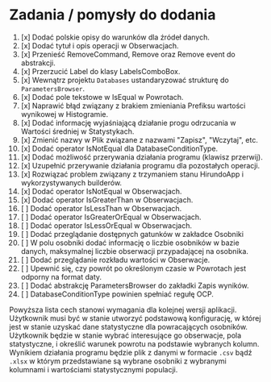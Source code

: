# Zadania / pomysły do dodania

1.  [x] Dodać polskie opisy do warunków dla źródeł danych.
2.  [x] Dodać tytuł i opis operacji w Obserwacjach.
3.  [x] Przenieść RemoveCommand, Remove oraz Remove event do abstrakcji.
4.  [x] Przerzucić Label do klasy LabelsComboBox.
5.  [x] Wewnątrz projektu `Databases` ustandaryzować strukturę do `ParametersBrowser`.
6.  [x] Dodać pole tekstowe w IsEqual w Powrotach.
7.  [x] Naprawić błąd związany z brakiem zmieniania Prefiksu wartości wynikowej w Histogramie.
8.  [x] Dodać informację wyjaśniającą działanie progu odrzucania w Wartości średniej w Statystykach. 
9.  [x] Zmienić nazwy w Plik związane z nazwami "Zapisz", "Wczytaj", etc.
10. [x] Dodać operator IsNotEqual dla DatabaseConditionType.
11. [x] Dodać możliwość przerywania działania programu (klawisz przerwij).
12. [x] Uzupełnić przerywanie działania programu dla pozostałych operacji.
13. [x] Rozwiązać problem związany z trzymaniem stanu HirundoApp i wykorzystywanych builderów.
14. [x] Dodać operator IsNotEqual w Obserwacjach.
15. [x] Dodać operator IsGreaterThan w Obserwacjach.
16. [ ] Dodać operator IsLessThan w Obserwacjach.
17. [ ] Dodać operator IsGreaterOrEqual w Obserwacjach.
18. [ ] Dodać operator IsLessOrEqual w Obserwacjach.
19. [ ] Dodać przeglądanie dostępnych gatunków w zakładce Osobniki
20. [ ] W polu osobniki dodać informację o liczbie osobników w bazie danych, maksymalnej liczbie obserwacji przypadającej na osobnika.
21. [ ] Dodać przeglądanie rozkładu wartości w Obserwacje.
22. [ ] Upewnić się, czy powrót po określonym czasie w Powrotach jest odporny na format daty.
23. [ ] Dodać abstrakcję ParametersBrowser do zakładki Zapis wyników.
24. [ ] DatabaseConditionType powinien spełniać regułę OCP.

Powyższa lista cech stanowi wymagania dla kolejnej wersji aplikacji. Użytkownik musi być w stanie utworzyć podstawową konfigurację, w której jest w stanie uzyskać dane statystyczne dla powracających osobników. Użytkownik będzie w stanie wybrać interesujące go obserwacje, pola statystyczne, i określić warunek powrotu na podstawie wybranych kolumn. Wynikiem działania programu będzie plik z danymi w formacie `.csv` bądź `.xlsx` w którym przedstawiane są wybrane osobniki z wybranymi kolumnami i wartościami statystycznymi populacji.